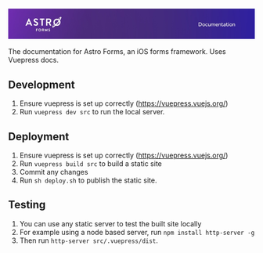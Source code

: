 ![Astro Forms: Documentation](https://github.com/plummer/astro-docs/blob/master/assets/readme-header.jpg)

The documentation for Astro Forms, an iOS forms framework. Uses Vuepress docs.

## Development
1.  Ensure vuepress is set up correctly (<https://vuepress.vuejs.org/>)
2.  Run `vuepress dev src` to run the local server.

## Deployment
1.  Ensure vuepress is set up correctly (<https://vuepress.vuejs.org/>)
2.  Run `vuepress build src` to build a static site
3.  Commit any changes
4.  Run `sh deploy.sh` to publish the static site.

## Testing
1.  You can use any static server to test the built site locally
2.  For example using a node based server, run `npm install http-server -g`
3.	Then run `http-server src/.vuepress/dist`.